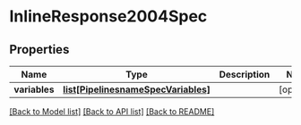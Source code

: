 # InlineResponse2004Spec

## Properties
Name | Type | Description | Notes
------------ | ------------- | ------------- | -------------
**variables** | [**list[PipelinesnameSpecVariables]**](PipelinesnameSpecVariables.md) |  | [optional] 

[[Back to Model list]](../README.md#documentation-for-models) [[Back to API list]](../README.md#documentation-for-api-endpoints) [[Back to README]](../README.md)



